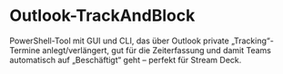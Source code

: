 # Outlook-TrackAndBlock
PowerShell-Tool mit GUI und CLI, das über Outlook private „Tracking“-Termine anlegt/verlängert, gut für die Zeiterfassung und damit Teams automatisch auf „Beschäftigt“ geht – perfekt für Stream Deck.
